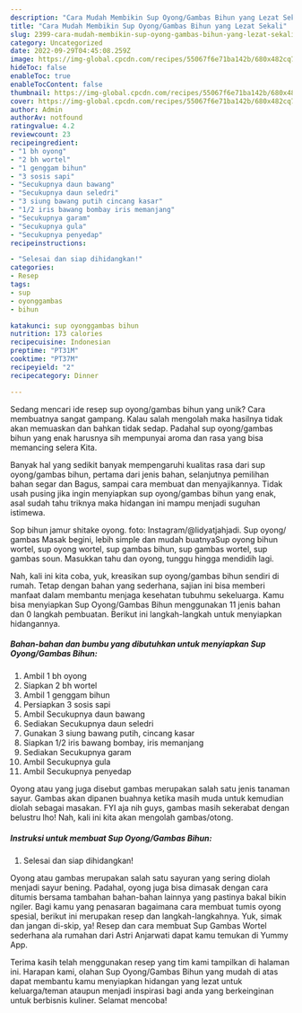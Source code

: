 ```yaml
---
description: "Cara Mudah Membikin Sup Oyong/Gambas Bihun yang Lezat Sekali"
title: "Cara Mudah Membikin Sup Oyong/Gambas Bihun yang Lezat Sekali"
slug: 2399-cara-mudah-membikin-sup-oyong-gambas-bihun-yang-lezat-sekali
category: Uncategorized
date: 2022-09-29T04:45:08.259Z
image: https://img-global.cpcdn.com/recipes/55067f6e71ba142b/680x482cq70/sup-oyonggambas-bihun-foto-resep-utama.jpg
hideToc: false
enableToc: true
enableTocContent: false
thumbnail: https://img-global.cpcdn.com/recipes/55067f6e71ba142b/680x482cq70/sup-oyonggambas-bihun-foto-resep-utama.jpg
cover: https://img-global.cpcdn.com/recipes/55067f6e71ba142b/680x482cq70/sup-oyonggambas-bihun-foto-resep-utama.jpg
author: Admin
authorAv: notfound
ratingvalue: 4.2
reviewcount: 23
recipeingredient:
- "1 bh oyong"
- "2 bh wortel"
- "1 genggam bihun"
- "3 sosis sapi"
- "Secukupnya daun bawang"
- "Secukupnya daun seledri"
- "3 siung bawang putih cincang kasar"
- "1/2 iris bawang bombay iris memanjang"
- "Secukupnya garam"
- "Secukupnya gula"
- "Secukupnya penyedap"
recipeinstructions:

- "Selesai dan siap dihidangkan!"
categories:
- Resep
tags:
- sup
- oyonggambas
- bihun

katakunci: sup oyonggambas bihun 
nutrition: 173 calories
recipecuisine: Indonesian
preptime: "PT31M"
cooktime: "PT37M"
recipeyield: "2"
recipecategory: Dinner

---
```





Sedang mencari ide resep sup oyong/gambas bihun yang unik? Cara membuatnya sangat gampang. Kalau salah mengolah maka hasilnya tidak akan memuaskan dan bahkan tidak sedap. Padahal sup oyong/gambas bihun yang enak harusnya sih mempunyai aroma dan rasa yang bisa memancing selera Kita.





Banyak hal yang sedikit banyak mempengaruhi kualitas rasa dari sup oyong/gambas bihun, pertama dari jenis bahan, selanjutnya pemilihan bahan segar dan Bagus, sampai cara membuat dan menyajikannya. Tidak usah pusing jika ingin menyiapkan sup oyong/gambas bihun yang enak,      asal sudah tahu triknya maka hidangan ini mampu menjadi suguhan istimewa.














Sop bihun jamur shitake oyong. foto: Instagram/@lidyatjahjadi. Sup oyong/ gambas Masak begini, lebih simple dan mudah buatnyaSup oyong bihun wortel, sup oyong wortel, sup gambas bihun, sup gambas wortel, sup gambas soun. Masukkan tahu dan oyong, tunggu hingga mendidih lagi.






Nah, kali ini kita coba, yuk, kreasikan sup oyong/gambas bihun sendiri di rumah. Tetap dengan bahan yang sederhana, sajian ini bisa memberi manfaat dalam membantu menjaga kesehatan tubuhmu sekeluarga. Kamu bisa menyiapkan Sup Oyong/Gambas Bihun menggunakan 11 jenis bahan dan 0 langkah pembuatan. Berikut ini langkah-langkah untuk menyiapkan hidangannya.

<!--inarticleads1-->

##### Bahan-bahan dan bumbu yang dibutuhkan untuk menyiapkan Sup Oyong/Gambas Bihun:

1. Ambil 1 bh oyong
1. Siapkan 2 bh wortel
1. Ambil 1 genggam bihun
1. Persiapkan 3 sosis sapi
1. Ambil Secukupnya daun bawang
1. Sediakan Secukupnya daun seledri
1. Gunakan 3 siung bawang putih, cincang kasar
1. Siapkan 1/2 iris bawang bombay, iris memanjang
1. Sediakan Secukupnya garam
1. Ambil Secukupnya gula
1. Ambil Secukupnya penyedap


Oyong atau yang juga disebut gambas merupakan salah satu jenis tanaman sayur. Gambas akan dipanen buahnya ketika masih muda untuk kemudian diolah sebagai masakan. FYI aja nih guys, gambas masih sekerabat dengan belustru lho! Nah, kali ini kita akan mengolah gambas/otong. 

<!--inarticleads2-->

##### Instruksi untuk membuat Sup Oyong/Gambas Bihun:


1. Selesai dan siap dihidangkan!

Oyong atau gambas merupakan salah satu sayuran yang sering diolah menjadi sayur bening. Padahal, oyong juga bisa dimasak dengan cara ditumis bersama tambahan bahan-bahan lainnya yang pastinya bakal bikin ngiler. Bagi kamu yang penasaran bagaimana cara membuat tumis oyong spesial, berikut ini merupakan resep dan langkah-langkahnya. Yuk, simak dan jangan di-skip, ya! Resep dan cara membuat Sup Gambas Wortel sederhana ala rumahan dari Astri Anjarwati dapat kamu temukan di Yummy App. 

Terima kasih telah menggunakan resep yang tim kami tampilkan di halaman ini. Harapan kami, olahan Sup Oyong/Gambas Bihun yang mudah di atas dapat membantu kamu menyiapkan hidangan yang lezat untuk keluarga/teman ataupun menjadi inspirasi bagi anda yang berkeinginan untuk berbisnis kuliner. Selamat mencoba!
